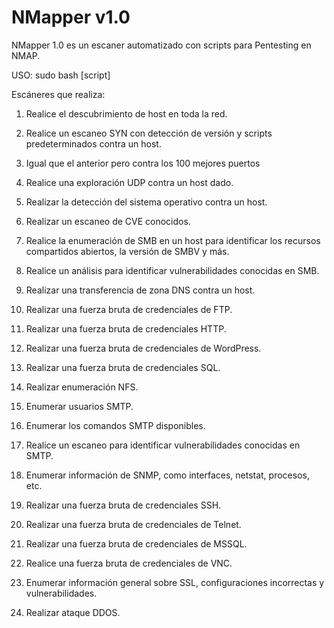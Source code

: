 # NMapper v1.0
NMapper 1.0 es un escaner automatizado con scripts para Pentesting en NMAP.

USO: sudo bash [script]

Escáneres que realiza:

1. Realice el descubrimiento de host en toda la red.

2. Realice un escaneo SYN con detección de versión y scripts predeterminados contra un host.

3. Igual que el anterior pero contra los 100 mejores puertos

4. Realice una exploración UDP contra un host dado.

5. Realizar la detección del sistema operativo contra un host.

6. Realizar un escaneo de CVE conocidos.

7. Realice la enumeración de SMB en un host para identificar los recursos compartidos abiertos, la versión de SMBV y más.

8. Realice un análisis para identificar vulnerabilidades conocidas en SMB.

9. Realizar una transferencia de zona DNS contra un host.

10. Realizar una fuerza bruta de credenciales de FTP.

11. Realizar una fuerza bruta de credenciales HTTP.

12. Realizar una fuerza bruta de credenciales de WordPress.

13. Realizar una fuerza bruta de credenciales SQL.

14. Realizar enumeración NFS.

15. Enumerar usuarios SMTP.

16. Enumerar los comandos SMTP disponibles.

17. Realice un escaneo para identificar vulnerabilidades conocidas en SMTP.

18. Enumerar información de SNMP, como interfaces, netstat, procesos, etc.

19. Realizar una fuerza bruta de credenciales SSH.

20. Realizar una fuerza bruta de credenciales de Telnet.

21. Realizar una fuerza bruta de credenciales de MSSQL.

22. Realice una fuerza bruta de credenciales de VNC.

23. Enumerar información general sobre SSL, configuraciones incorrectas y vulnerabilidades.

24. Realizar ataque DDOS.

